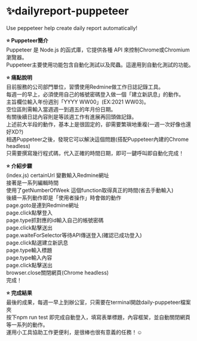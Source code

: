 # ✨dailyreport-puppeteer
Use peppeteer help create daily report automatically!

**⭐️ Puppeteer簡介**<br>
Puppeteer 是 Node.js 的函式庫，它提供各種 API 來控制Chrome或Chromium 瀏覽器。<br>
Puppeteer主要使用功能包含自動化測試以及爬蟲。這邊用到自動化測試的功能。<br>

**⭐️ 痛點說明**<br>
目前服務的公司部門單位，習慣使用Redmine做工作日誌記錄工具。<br>
每週一的早上，必須使用自己的帳號密碼登入做一個「建立新訊息」的動作。<br>
主旨欄位輸入年份週別「YYYY WW00」(EX:2021 WW03)。<br>
空位區則需輸入當週週一到週五的年月份日期。<br>
有關後續日誌內容則是等該週工作有進展再回頭做記錄。<br>
上述前大半段的動作，基本上是很固定的，卻需要繁瑣地重複(一週一次好像也還好XD?)<br>
相遇Puppeteer之後，發現它可以解決這個問題(搭配Puppeteer內建的Chrome headless)<br>
只需要撰寫幾行程式碼，代入正確的時間日期，即可一鍵呼叫即自動化完成！<br>

**⭐️ 介紹步驟**<br>
(index.js)
certainUrl 變數輸入Redmine網址<br>
接著是一系列編輯時間<br>
使用了getNumberOfWeek 這個function取得真正的時間(省去手動輸入)<br>
後續一系列動作即是「使用者操作」時會做的動作<br>
page.goto是連到Redmine網址<br>
page.click點擊登入<br>
page.type抓對應的id輸入自己的帳號密碼<br>
page.click點擊送出<br>
page.waiteForSelector等待API傳送登入(確認已成功登入)<br>
page.click點選建立新訊息<br>
page.type輸入標題<br>
page.type輸入內容<br>
page.click點擊送出<br>
browser.close關閉網頁(Chrome headless)<br>
完成！

**⭐️ 完成結果**<br>
最後的成果，每週一早上到辦公室，只需要在terminal開啟daily-puppeteer檔案夾<br>
按下npm run test 即完成自動登入，填寫表單標題，內容框架，並自動關閉網頁等一系列的動作。<br>
運用小工具協助工作更便利，是很棒也很有意義的任務！☺
